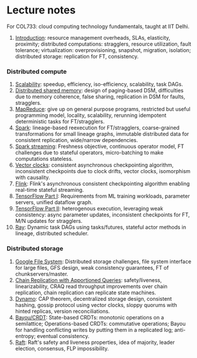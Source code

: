 # Lecture notes 
For COL733: cloud computing technology fundamentals, taught at IIT Delhi.

1. [Introduction](./why-cloud.md): resource management overheads, SLAs,
elasticity, proximity; distributed computations: stragglers, resource
utilization, fault tolerance; virtualization: overprovisioning, snapshot,
migration, isolation; distributed storage: replication for FT, consistency.

### Distributed compute
1. [Scalability](./compute-scalability.md): speedup, efficiency, iso-efficiency,
scalability, task DAGs.
2. [Distributed shared memory](./compute-dsm.md): design of paging-based DSM,
difficulties due to memory coherence, false sharing, replication in DSM for
faults, stragglers.
3. [MapReduce](./compute-mr.md): give up on general purpose programs, restricted
but useful programming model, locality, scalability, rerunning idempotent
deterministic tasks for FT/stragglers.
4. [Spark](./compute-rdd.md): lineage-based reexecution for FT/stragglers,
coarse-grained transformations for small lineage graphs, immutable distributed
data for consistent replication, wide/narrow dependencies.
5. [Spark streaming](./compute-dstreams.md): Freshness objective, continuous
operator model, FT challenges due to stateful operators, micro-batching to make
computations stateless.
6. [Vector clocks](./compute-vc.md): consistent asynchronous checkpointing
algorithm, inconsistent checkpoints due to clock drifts, vector clocks,
isomorphism with causality.
7. [Flink](./compute-flink.md): Flink's asynchronous consistent checkpointing
algorithm enabling real-time stateful streaming.
8. [TensorFlow Part I](./compute-tf-graph.md): Requirements from ML training
workloads, parameter servers, unified dataflow graph.
9. [TensorFlow Part II](./compute-tf): heterogenous execution, leveraging weak
consistency: async parameter updates, inconsistent checkpoints for FT, M/N
updates for stragglers.
10. [Ray](./compute-ray): Dynamic task DAGs using tasks/futures, stateful actor
methods in lineage, distributed scheduler. 

### Distributed storage
1. [Google File System](./storage-gfs.md): Distributed storage challenges, file
system interface for large files, GFS design, weak consistency guarantees, FT of
chunkservers/master.
2. [Chain Replication with Apportioned Queries](./storage-craq.md): safety/liveness,
linearizability, CRAQ read throughput improvements over chain replication, chain
replication can replicate state machines.
3. [Dynamo](./storage-dynamo.md): CAP theorem, decentralized storage design,
consistent hashing, gossip protocol using vector clocks, sloppy quorums with
hinted replicas, version reconciliations.
4. [Bayou/CRDT](./storage-ec.md): State-based CRDTs: monotonic operations on a 
semilattice; Operations-based CRDTs: commutative operations; Bayou for handling
conflicting writes by putting them in a replicated log; anti-entropy; eventual
consistency.
5. [Raft](./storage-raft.md): Raft's safety and liveness properties, idea of
majority, leader election, consensus, FLP impossibility. 